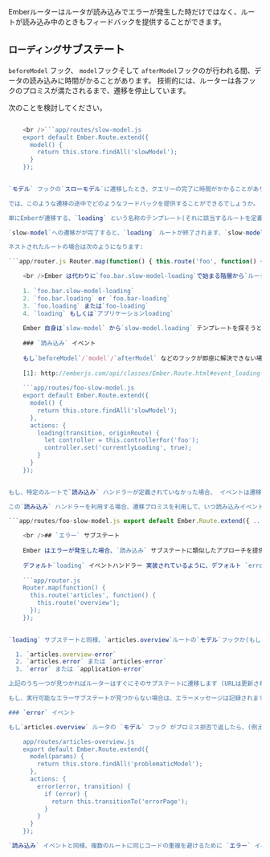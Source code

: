 Emberルーターはルータが読み込みでエラーが発生した時だけではなく、ルートが読み込み中のときもフィードバックを提供することができます。

## `ローディング`サブステート

`beforeModel` フック、 `model`フックそして `afterModel`フックのが行われる間、データの読み込みに時間がかることがあります。 技術的には、ルーターは各フックのプロミスが満たされるまで、遷移を停止しています。

次のことを検討してください。

```app/router.js Router.map(function() { this.route('slow-model'); });

    <br />```app/routes/slow-model.js
    export default Ember.Route.extend({
      model() {
        return this.store.findAll('slowModel');
      }
    });
    

`モデル` フックの`スローモデル`に遷移したとき、クエリーの完了に時間がかかることがあります。 この間、UIは何が起こっているのかをフィードバックすることはありません。 ページ全体をリフレッシュしたその後に、このルートを入力しているとき、ルートの入力が完全に完了していなく、テンプレートがまだ表示されていないため、UIには何も表示されていません。 もしたのルートから`slow-model`から遷移してきたたとして、モデルの読み込みが完了して、突然、`slow-model`のテンプレートが表示されるまでは事前のルータのテンプレートが表示されたままです。

では、このような遷移の途中でどのようなフードバックを提供することができるでしょうか。

単にEmberが遷移する、`loading` という名称のテンプレート(それに該当するルートを定義することも可能です) を定義することです 読み込み時の、サブステータスへの遷移は即時に行われますが(同期的に)、URLは更新されません、また、他の遷移とは違い、現在のアクティブな遷移は中断されません。

`slow-model`への遷移がが完了すると、`loading` ルートが終了されます、`slow-model`の遷移が続行されます。

ネストされたルートの場合は次のようになります:

```app/router.js Router.map(function() { this.route('foo', function() { this.route('bar', function() { this.route('slow-model'); }); }); });

    <br />Ember は代わりに`foo.bar.slow-model-loading`で始まる階層から`ルータの名前の付いたloading`もしくは`loading`を探します。:
    
    1. `foo.bar.slow-model-loading`
    2. `foo.bar.loading` or `foo.bar-loading`
    3. `foo.loading` または`foo-loading`
    4. `loading` もしくは`アプリケーションloading`
    
    Ember 自身は`slow-model` から`slow-model.loading` テンプレートを探そうとはせず、階層の構文として許されているものを探すことは重要なので指摘しておきます。 これは`slow-model`のような末端のルートでロード画面を表示することが可能になるので、有効です。
    
    ### `読み込み` イベント
    
    もし`beforeModel`/`model`/`afterModel` などのフックが即座に解決できない場合、そのルートで [`loading`][1] イベントが発生します。
    
    [1]: http://emberjs.com/api/classes/Ember.Route.html#event_loading
    
    ```app/routes/foo-slow-model.js
    export default Ember.Route.extend({
      model() {
        return this.store.findAll('slowModel');
      },
      actions: {
        loading(transition, originRoute) {
          let controller = this.controllerFor('foo');
          controller.set('currentlyLoading', true);
        }
      }
    });
    

もし、特定のルートで`読み込み` ハンドラーが定義されていなかった場合、 イベントは遷移の親ルートを遡り、`application` ルートがそのイベントを管理する機会を提供します。

この`読み込み` ハンドラーを利用する場合、遷移プロミスを利用して、いつ読み込みイベントが完了したかを把握することができます:

```app/routes/foo-slow-model.js export default Ember.Route.extend({ ... actions: { loading(transition, originRoute) { let controller = this.controllerFor('foo'); controller.set('currentlyLoading', true); transition.promise.finally(function() { controller.set('currentlyLoading', false); }); } } });

    <br />## `エラー` サブステート
    
    Ember はエラーが発生した場合、`読み込み` サブステートに類似したアプローチを提供しています。
    
    デフォルト`loading` イベントハンドラー 実装されているように、デフォルト `error` ハンドラー 遷移すべきするのに適した error サブステータス を探します。
    
    ```app/router.js
    Router.map(function() {
      this.route('articles', function() {
        this.route('overview');
      });
    });
    

`loading` サブステートと同様、`articles.overview`ルートの`モデル`フックか(もしくは`beforeModel` または `afterModel`)らエラーを投げるまたは、プロミスが帰ってこなかった、場合あ Ember はエラーテンプレートまたは次の順番で、ルートを探します。

  1. `articles.overview-error`
  2. `articles.error` または `articles-error`
  3. `error` または `application-error`

上記のうち一つが見つかればルーターはすぐにそのサブステートに遷移します (URLは更新されません)。 エラーの"理由" (例　例外が投げられた、プロミスが値を拒否した)が `モデル`としてエラーステートに渡されます。.

もし、実行可能なエラーサブステートが見つからない場合は、エラーメッセージは記録されます。

### `error` イベント

もし`articles.overview` ルータの `モデル` フック がプロミス拒否で返したら、(例えば、サーバーがエラーを返した、ユーザーがログインしていないなど)、そのルートから、上位のルートに向かって[`エラー`](http://emberjs.com/api/classes/Ember.Route.html#event_error) イベントが発生します。 この`エラー` イベントはログインページへのリダイレクト処理と、エラーメッセージの表示といったように利用できます。

    app/routes/articles-overview.js
    export default Ember.Route.extend({
      model(params) {
        return this.store.findAll('problematicModel');
      },
      actions: {
        error(error, transition) {
          if (error) {
            return this.transitionTo('errorPage');
          }
        }
      }
    });

`読み込み` イベントと同様、複数のルートに同じコードの重複を避けるために `エラー` イベントを管理できます。
